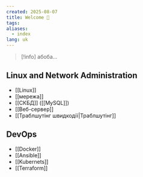 ```yaml
---
created: 2025-08-07
title: Welcome 🦄
tags: 
aliases:
  - index
lang: uk
---
```

> [!info] абоба...

## Linux and Network Administration

- [[Linux]]
- [[мережа]]
- [[СКБД]] ([[MySQL]])
- [[Веб-сервер]]
- [[Траблшутінг швидкодії|Траблшутінг]]

## DevOps

- [[Docker]]
- [[Ansible]]
- [[Kubernets]]
- [[Terraform]]
